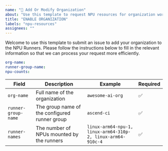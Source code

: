 ```yaml
---
name: "🚀 Add Or Modify Organization"
about: "Use this template to request NPU resources for organization workflows"
title: "ENABLE ORGANIZATION"
labels: "npu-resources"
assignees: ""
---
```


Welcome to use this template to submit an issue to add your organization to the NPU Runners. Please follow the instructions below to fill in the relevant information so that we can process your request more efficiently.

```yaml
org-name: 
runner-group-name: 
npu-counts: 
```

| Field | Description | Example | Required |
|------|------|------|-----|
| `org-name` | Full name of the organization | `awesome-ai-org` | ✅ |
| `runner-group-name` | The group name of the configured runner group | `ascend-ci` | ✅ |
| `runner-names` | The number of NPUs mounted by the runners | `linux-arm64-npu-1, linux-arm64-310p-2, linux-arm64-910c-4` | ✅ |

